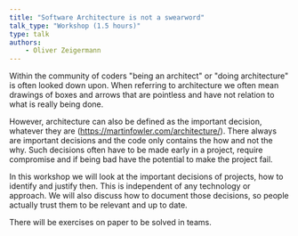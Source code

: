 ```yaml
---
title: "Software Architecture is not a swearword"
talk_type: "Workshop (1.5 hours)"
type: talk
authors:
    - Oliver Zeigermann
---
```

Within the community of coders "being an architect" or "doing architecture" is often looked down upon. When referring to architecture we often mean drawings of boxes and arrows that are pointless and have not relation to what is really being done. 

However, architecture can also be defined as the important decision, whatever they are (https://martinfowler.com/architecture/). There always are important decisions and the code only contains the how and not the why. Such decisions often have to be made early in a project, require compromise and if being bad have the potential to make the project fail.

In this workshop we will look at the important decisions of projects, how to identify and justify then. This is independent of any technology or approach. We will also discuss how to document those decisions, so people actually trust them to be relevant and up to date.

There will be exercises on paper to be solved in teams.

